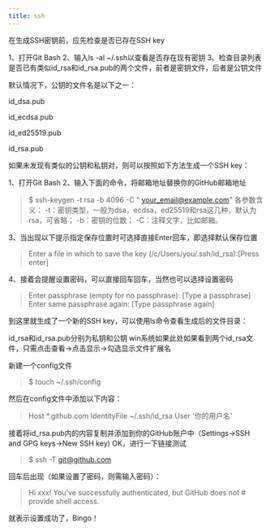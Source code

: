```yaml
---
title: ssh
---
```

在生成SSH密钥前，应先检查是否已存在SSH key

1、打开Git Bash
2、输入ls -al ~/.ssh以查看是否存在现有密钥
3、检查目录列表是否已有类似id_rsa和id_rsa.pub的两个文件，前者是密钥文件，后者是公钥文件

默认情况下，公钥的文件名是以下之一：

id_dsa.pub


id_ecdsa.pub


id_ed25519.pub


id_rsa.pub

如果未发现有类似的公钥和私钥对，则可以按照如下方法生成一个SSH key：

1、打开Git Bash
2、输入下面的命令，将邮箱地址替换你的GitHub邮箱地址

>$ ssh-keygen -t rsa -b 4096 -C " your_email@example.com"
各参数含义：
-t：密钥类型，一般为dsa，ecdsa，ed25519和rsa这几种，默认为rsa，可省略；
-b：密钥的位数；
-C：注释文字，比如邮箱。

3、当出现以下提示指定保存位置时可选择直接Enter回车，即选择默认保存位置

>Enter a file in which to save the key (/c/Users/you/.ssh/id_rsa):[Press enter]

4、接着会提醒设置密码，可以直接回车回车，当然也可以选择设置密码

>Enter passphrase (empty for no passphrase): [Type a passphrase]
Enter same passphrase again: [Type passphrase again]

到这里就生成了一个新的SSH key，可以使用ls命令查看生成后的文件目录：

id_rsa和id_rsa.pub分别为私钥和公钥
win系统如果此处如果看到两个id_rsa文件，只需点击查看->点击显示->勾选显示文件扩展名

新建一个config文件
>$ touch ~/.ssh/config

然后在config文件中添加以下内容：

>Host *.github.com
    IdentityFile ~/.ssh/id_rsa
    User '你的用户名'

接着将id_rsa.pub内的内容复制并添加到你的GitHub账户中（Settings->SSH and GPG keys->New SSH key)
OK，进行一下链接测试

>$ ssh -T git@github.com

回车后出现（如果设置了密码，则需输入密码）：

>Hi xxx! You've successfully authenticated, but GitHub does not # provide shell access.

就表示设置成功了，Bingo！
